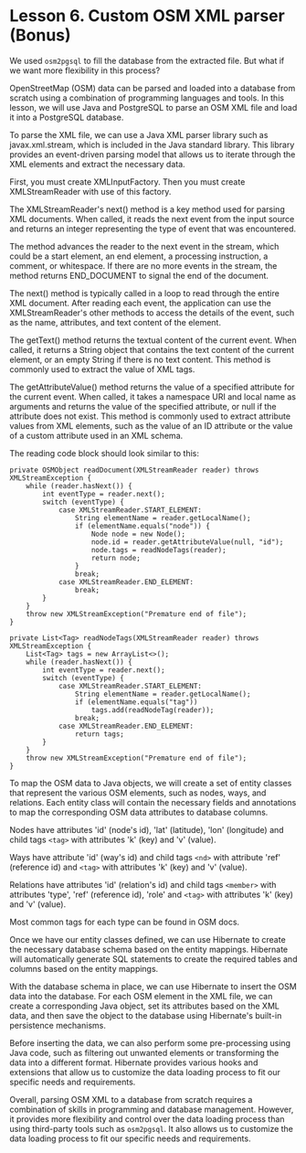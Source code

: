 # Lesson 6. Custom OSM XML parser (Bonus)

We used `osm2pgsql` to fill the database from the extracted file. But what if we want more flexibility in this process?

OpenStreetMap (OSM) data can be parsed and loaded into a database from scratch using a combination of programming languages and tools. In this lesson, we will use Java and PostgreSQL to parse an OSM XML file and load it into a PostgreSQL database.

To parse the XML file, we can use a Java XML parser library such as javax.xml.stream, which is included in the Java standard library. This library provides an event-driven parsing model that allows us to iterate through the XML elements and extract the necessary data.

First, you must create XMLInputFactory. Then you must create XMLStreamReader with use of this factory.

The XMLStreamReader's next() method is a key method used for parsing XML documents. When called, it reads the next event from the input source and returns an integer representing the type of event that was encountered.

The method advances the reader to the next event in the stream, which could be a start element, an end element, a processing instruction, a comment, or whitespace. If there are no more events in the stream, the method returns END_DOCUMENT to signal the end of the document.

The next() method is typically called in a loop to read through the entire XML document. After reading each event, the application can use the XMLStreamReader's other methods to access the details of the event, such as the name, attributes, and text content of the element.

The getText() method returns the textual content of the current event. When called, it returns a String object that contains the text content of the current element, or an empty String if there is no text content. This method is commonly used to extract the value of XML tags.

The getAttributeValue() method returns the value of a specified attribute for the current event. When called, it takes a namespace URI and local name as arguments and returns the value of the specified attribute, or null if the attribute does not exist. This method is commonly used to extract attribute values from XML elements, such as the value of an ID attribute or the value of a custom attribute used in an XML schema.

The reading code block should look similar to this:
```
private OSMObject readDocument(XMLStreamReader reader) throws XMLStreamException {
    while (reader.hasNext()) {
        int eventType = reader.next();
        switch (eventType) {
            case XMLStreamReader.START_ELEMENT:
                String elementName = reader.getLocalName();
                if (elementName.equals("node")) {
                    Node node = new Node(); 
                    node.id = reader.getAttributeValue(null, "id");
                    node.tags = readNodeTags(reader);
                    return node;
                }
                break;
            case XMLStreamReader.END_ELEMENT:
                break;
        }
    }
    throw new XMLStreamException("Premature end of file");
}

private List<Tag> readNodeTags(XMLStreamReader reader) throws XMLStreamException {
    List<Tag> tags = new ArrayList<>();
    while (reader.hasNext()) {
        int eventType = reader.next();
        switch (eventType) {
            case XMLStreamReader.START_ELEMENT:
                String elementName = reader.getLocalName();
                if (elementName.equals("tag"))
                    tags.add(readNodeTag(reader));
                break;
            case XMLStreamReader.END_ELEMENT:
                return tags;
        }
    }
    throw new XMLStreamException("Premature end of file");
}
```

To map the OSM data to Java objects, we will create a set of entity classes that represent the various OSM elements, such as nodes, ways, and relations. Each entity class will contain the necessary fields and annotations to map the corresponding OSM data attributes to database columns.

Nodes have attributes 'id' (node's id), 'lat' (latitude), 'lon' (longitude) and child tags `<tag>` with attributes 'k' (key) and 'v' (value).

Ways have attribute 'id' (way's id) and child tags `<nd>` with attribute 'ref' (reference id) and `<tag>` with attributes 'k' (key) and 'v' (value).

Relations have attributes 'id' (relation's id) and child tags `<member>` with attributes 'type', 'ref' (reference id), 'role' and `<tag>` with attributes 'k' (key) and 'v' (value). 

Most common tags for each type can be found in OSM docs.

Once we have our entity classes defined, we can use Hibernate to create the necessary database schema based on the entity mappings. Hibernate will automatically generate SQL statements to create the required tables and columns based on the entity mappings.

With the database schema in place, we can use Hibernate to insert the OSM data into the database. For each OSM element in the XML file, we can create a corresponding Java object, set its attributes based on the XML data, and then save the object to the database using Hibernate's built-in persistence mechanisms.

Before inserting the data, we can also perform some pre-processing using Java code, such as filtering out unwanted elements or transforming the data into a different format. Hibernate provides various hooks and extensions that allow us to customize the data loading process to fit our specific needs and requirements.

Overall, parsing OSM XML to a database from scratch requires a combination of skills in programming and database management. However, it provides more flexibility and control over the data loading process than using third-party tools such as `osm2pgsql`. It also allows us to customize the data loading process to fit our specific needs and requirements.